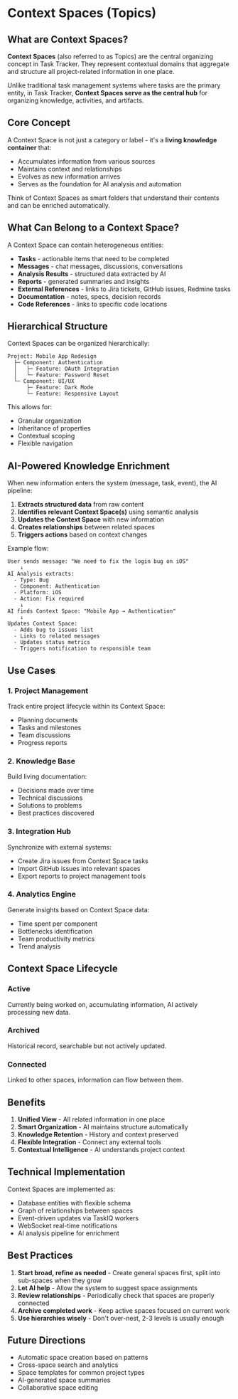 # Context Spaces (Topics)

## What are Context Spaces?

**Context Spaces** (also referred to as Topics) are the central organizing concept in Task Tracker. They represent contextual domains that aggregate and structure all project-related information in one place.

Unlike traditional task management systems where tasks are the primary entity, in Task Tracker, **Context Spaces serve as the central hub** for organizing knowledge, activities, and artifacts.

## Core Concept

A Context Space is not just a category or label - it's a **living knowledge container** that:

- Accumulates information from various sources
- Maintains context and relationships
- Evolves as new information arrives
- Serves as the foundation for AI analysis and automation

Think of Context Spaces as smart folders that understand their contents and can be enriched automatically.

## What Can Belong to a Context Space?

A Context Space can contain heterogeneous entities:

- **Tasks** - actionable items that need to be completed
- **Messages** - chat messages, discussions, conversations
- **Analysis Results** - structured data extracted by AI
- **Reports** - generated summaries and insights
- **External References** - links to Jira tickets, GitHub issues, Redmine tasks
- **Documentation** - notes, specs, decision records
- **Code References** - links to specific code locations

## Hierarchical Structure

Context Spaces can be organized hierarchically:

```
Project: Mobile App Redesign
  ├─ Component: Authentication
  │   ├─ Feature: OAuth Integration
  │   └─ Feature: Password Reset
  └─ Component: UI/UX
      ├─ Feature: Dark Mode
      └─ Feature: Responsive Layout
```

This allows for:
- Granular organization
- Inheritance of properties
- Contextual scoping
- Flexible navigation

## AI-Powered Knowledge Enrichment

When new information enters the system (message, task, event), the AI pipeline:

1. **Extracts structured data** from raw content
2. **Identifies relevant Context Space(s)** using semantic analysis
3. **Updates the Context Space** with new information
4. **Creates relationships** between related spaces
5. **Triggers actions** based on context changes

Example flow:

```
User sends message: "We need to fix the login bug on iOS"
    ↓
AI Analysis extracts:
  - Type: Bug
  - Component: Authentication
  - Platform: iOS
  - Action: Fix required
    ↓
AI finds Context Space: "Mobile App → Authentication"
    ↓
Updates Context Space:
  - Adds bug to issues list
  - Links to related messages
  - Updates status metrics
  - Triggers notification to responsible team
```

## Use Cases

### 1. Project Management
Track entire project lifecycle within its Context Space:
- Planning documents
- Tasks and milestones
- Team discussions
- Progress reports

### 2. Knowledge Base
Build living documentation:
- Decisions made over time
- Technical discussions
- Solutions to problems
- Best practices discovered

### 3. Integration Hub
Synchronize with external systems:
- Create Jira issues from Context Space tasks
- Import GitHub issues into relevant spaces
- Export reports to project management tools

### 4. Analytics Engine
Generate insights based on Context Space data:
- Time spent per component
- Bottlenecks identification
- Team productivity metrics
- Trend analysis

## Context Space Lifecycle

### Active
Currently being worked on, accumulating information, AI actively processing new data.

### Archived
Historical record, searchable but not actively updated.

### Connected
Linked to other spaces, information can flow between them.

## Benefits

1. **Unified View** - All related information in one place
2. **Smart Organization** - AI maintains structure automatically
3. **Knowledge Retention** - History and context preserved
4. **Flexible Integration** - Connect any external tools
5. **Contextual Intelligence** - AI understands project context

## Technical Implementation

Context Spaces are implemented as:
- Database entities with flexible schema
- Graph of relationships between spaces
- Event-driven updates via TaskIQ workers
- WebSocket real-time notifications
- AI analysis pipeline for enrichment

## Best Practices

1. **Start broad, refine as needed** - Create general spaces first, split into sub-spaces when they grow
2. **Let AI help** - Allow the system to suggest space assignments
3. **Review relationships** - Periodically check that spaces are properly connected
4. **Archive completed work** - Keep active spaces focused on current work
5. **Use hierarchies wisely** - Don't over-nest, 2-3 levels is usually enough

## Future Directions

- Automatic space creation based on patterns
- Cross-space search and analytics
- Space templates for common project types
- AI-generated space summaries
- Collaborative space editing